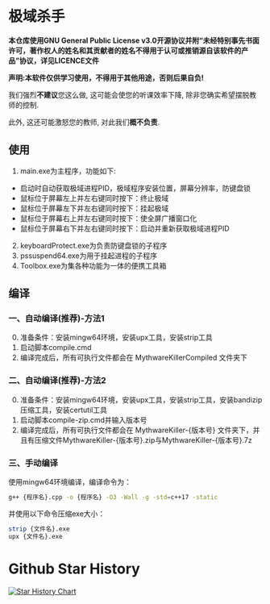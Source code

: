 # 极域杀手
**本仓库使用GNU General Public License v3.0开源协议并附“未经特别事先书面许可，著作权人的姓名和其贡献者的姓名不得用于认可或推销源自该软件的产品”协议，详见LICENCE文件**

**声明:本软件仅供学习使用，不得用于其他用途，否则后果自负!**

我们强烈**不建议**您这么做, 这可能会使您的听课效率下降, 除非您确实希望摆脱教师的控制.

此外, 这还可能激怒您的教师, 对此我们**概不负责**.
## 使用
1. main.exe为主程序，功能如下:
- 启动时自动获取极域进程PID，极域程序安装位置，屏幕分辨率，防键盘锁
- 鼠标位于屏幕左上并左右键同时按下：终止极域
- 鼠标位于屏幕左下并左右键同时按下：挂起极域
- 鼠标位于屏幕右上并左右键同时按下：使全屏广播窗口化
- 鼠标位于屏幕右下并左右键同时按下：启动并重新获取极域进程PID

2. keyboardProtect.exe为负责防键盘锁的子程序
3. pssuspend64.exe为用于挂起进程的子程序
4. Toolbox.exe为集各种功能为一体的便携工具箱

## 编译
### 一、自动编译(推荐)-方法1

0. 准备条件：安装mingw64环境，安装upx工具，安装strip工具
1. 启动脚本compile.cmd
2. 编译完成后，所有可执行文件都会在 MythwareKillerCompiled 文件夹下

### 二、自动编译(推荐)-方法2

0. 准备条件：安装mingw64环境，安装upx工具，安装strip工具，安装bandizip压缩工具，安装certutil工具
1. 启动脚本compile-zip.cmd并输入版本号
2. 编译完成后，所有可执行文件都会在 MythwareKiller-{版本号} 文件夹下，并且有压缩文件MythwareKiller-{版本号}.zip与MythwareKiller-{版本号}.7z

### 三、手动编译
使用mingw64环境编译，编译命令为：

```bash
g++ {程序名}.cpp -o {程序名} -O3 -Wall -g -std=c++17 -static
```

并使用以下命令压缩exe大小：

```bash
strip {文件名}.exe
upx {文件名}.exe
```


# Github Star History


<a href="https://www.star-history.com/#FuSiYu666/MythwareKiller&Date">
 <picture>
   <source media="(prefers-color-scheme: dark)" srcset="https://api.star-history.com/svg?repos=FuSiYu666/MythwareKiller&type=Date&theme=dark" />
   <source media="(prefers-color-scheme: light)" srcset="https://api.star-history.com/svg?repos=FuSiYu666/MythwareKiller&type=Date" />
   <img alt="Star History Chart" src="https://api.star-history.com/svg?repos=FuSiYu666/MythwareKiller&type=Date" />
 </picture>
</a>
